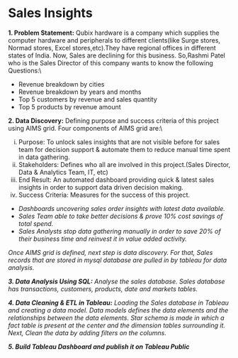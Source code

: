 # Sales Insights

**1. Problem Statement:** Qubix hardware is a company which supplies the computer hardware and peripherals to different clients(like Surge stores, Normad stores, Excel stores,etc).They have regional offices in different states of India. Now, Sales are declining for this business. So,Rashmi Patel who is the Sales Director of this company wants to know the following Questions:\
<ul>
  <li> Revenue breakdown by cities</li>
  <li> Revenue breakdown by years and months</li>
  <li> Top 5 customers by revenue and sales quantity</li>
  <li> Top 5 products by revenue amount</li>
</ul>

**2. Data Discovery:** Defining purpose and success criteria of this project using AIMS grid. Four components of AIMS grid are:\
  <ol type="i">
  <li>Purpose: To unlock sales insights that are not visible before for sales team for decision support & automate them to reduce manual time spent in data gathering.</li>
  <li>Stakeholders: Defines who all are involved in this project.(Sales Director, Data & Analytics Team, IT, etc)</li>
  <li>End Result: An automated dashboard providing quick & latest sales insights in order to support data driven decision making.</li>
  <li>Success Criteria: Measures for the success of this project.</li>
  </ol>  


  <ul>
                      <li><i>Dashboards uncovering sales order insights with latest data available.</i></li>
                      <li><i>Sales Team able to take better decisions & prove 10% cost savings of total spend.</i</li>
                      <li><i>Sales Analysts stop data gathering manually in order to save 20% of their business time and reinvest it in value added activity.</i></li>
  </ul>


Once AIMS grid is defined, next step is data discovery. For that, Sales records that are stored in mysql database are pulled in by tableau for data analysis. 

**3. Data Analysis Using SQL:** Analyse the sales database. Sales database has transactions, customers, products, date and markets tables.

**4. Data Cleaning & ETL in Tableau:** Loading the Sales database in Tableau and creating a data model. Data models defines the data elements and the relationships between the data elements. Star schema is made in which a fact table is present at the center and the dimension tables surrounding it. Next, Clean the data by adding filters on the columns.

**5. Build Tableau Dashboard and publish it on Tableau Public**
